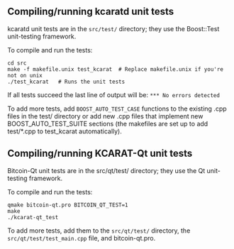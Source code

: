 Compiling/running kcaratd unit tests
------------------------------------

kcaratd unit tests are in the `src/test/` directory; they
use the Boost::Test unit-testing framework.

To compile and run the tests:

	cd src
	make -f makefile.unix test_kcarat  # Replace makefile.unix if you're not on unix
	./test_kcarat   # Runs the unit tests

If all tests succeed the last line of output will be:
`*** No errors detected`

To add more tests, add `BOOST_AUTO_TEST_CASE` functions to the existing
.cpp files in the test/ directory or add new .cpp files that
implement new BOOST_AUTO_TEST_SUITE sections (the makefiles are
set up to add test/*.cpp to test_kcarat automatically).


Compiling/running KCARAT-Qt unit tests
---------------------------------------

Bitcoin-Qt unit tests are in the src/qt/test/ directory; they
use the Qt unit-testing framework.

To compile and run the tests:

	qmake bitcoin-qt.pro BITCOIN_QT_TEST=1
	make
	./kcarat-qt_test

To add more tests, add them to the `src/qt/test/` directory,
the `src/qt/test/test_main.cpp` file, and bitcoin-qt.pro.
